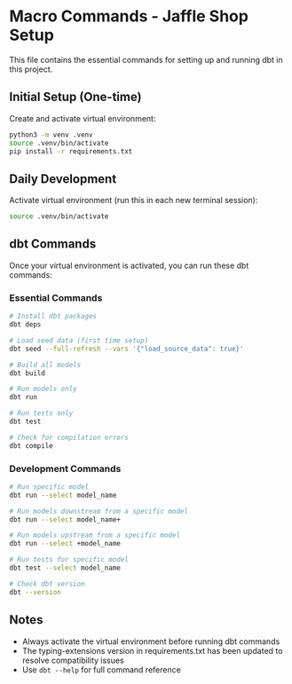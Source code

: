 # Macro Commands - Jaffle Shop Setup

This file contains the essential commands for setting up and running dbt in this project.

## Initial Setup (One-time)

Create and activate virtual environment:
```bash
python3 -m venv .venv
source .venv/bin/activate
pip install -r requirements.txt
```

## Daily Development

Activate virtual environment (run this in each new terminal session):
```bash
source .venv/bin/activate
```

## dbt Commands

Once your virtual environment is activated, you can run these dbt commands:

### Essential Commands
```bash
# Install dbt packages
dbt deps

# Load seed data (first time setup)
dbt seed --full-refresh --vars '{"load_source_data": true}'

# Build all models
dbt build

# Run models only
dbt run

# Run tests only
dbt test

# Check for compilation errors
dbt compile
```

### Development Commands
```bash
# Run specific model
dbt run --select model_name

# Run models downstream from a specific model
dbt run --select model_name+

# Run models upstream from a specific model  
dbt run --select +model_name

# Run tests for specific model
dbt test --select model_name

# Check dbt version
dbt --version
```

## Notes

- Always activate the virtual environment before running dbt commands
- The typing-extensions version in requirements.txt has been updated to resolve compatibility issues
- Use `dbt --help` for full command reference